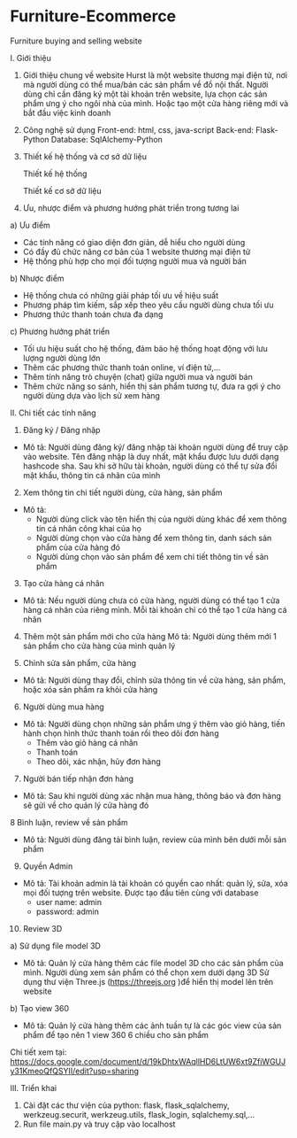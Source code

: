 # Furniture-Ecommerce
 Furniture buying and selling website
 
I. Giới thiệu
1. Giới thiệu chung về website
	Hurst là một website thương mại điện tử, nơi mà người dùng có thể mua/bán các sản phẩm về đồ nội thất. Người dùng chỉ cần đăng ký một tài khoản trên website, lựa chọn các sản phẩm ưng ý cho ngôi nhà của mình. Hoặc tạo một cửa hàng riêng mới và bắt đầu việc kinh doanh 

2. Công nghệ sử dụng
	Front-end: html, css, java-script
	Back-end: Flask-Python
	Database: SqlAlchemy-Python

3. Thiết kế hệ thống và cơ sở dữ liệu

	Thiết kế hệ thống
	
	Thiết kế cơ sở dữ liệu

4. Ưu, nhược điểm và phương hướng phát triển trong tương lai

a) Ưu điểm
- Các tính năng có giao diện đơn giản, dễ hiểu cho người dùng
- Có đầy đủ chức năng cơ bản của 1 website thương mại điện tử 
- Hệ thống phù hợp cho mọi đối tượng người mua và người bán 

b) Nhược điểm
- Hệ thống chưa có những giải pháp tối ưu về hiệu suất
- Phương pháp tìm kiếm, sắp xếp theo yêu cầu người dùng chưa tối ưu
- Phương thức thanh toán chưa đa dạng 

c) Phương hướng phát triển
- Tối ưu hiệu suất cho hệ thống, đảm bảo hệ thống hoạt động với lưu lượng người dùng lớn 
- Thêm các phương thức thanh toán online, ví điện tử,...
- Thêm tính năng trò chuyện (chat) giữa người mua và người bán
- Thêm chức năng so sánh, hiển thị sản phẩm tương tự, đưa ra gợi ý cho người dùng dựa vào lịch sử xem hàng 

II. Chi tiết các tính năng 
1. Đăng ký / Đăng nhập
- Mô tả: Người dùng đăng ký/ đăng nhập tài khoản người dùng để truy cập vào website. Tên đăng nhập là duy nhất, mật khẩu được lưu dưới dạng hashcode sha. Sau khi sở hữu tài khoản, người dùng có thể tự sửa đổi mật khẩu, thông tin cá nhân của mình

2. Xem thông tin chi tiết người dùng, cửa hàng, sản phẩm
- Mô tả:
	+ Người dùng click vào tên hiển thị của người dùng khác để xem thông tin cá nhân công khai của họ
	+ Người dùng chọn vào cửa hàng để xem thông tin, danh sách sản phẩm của cửa hàng đó
	+ Người dùng chọn vào sản phẩm để xem chi tiết thông tin về sản phẩm

3. Tạo cửa hàng cá nhân
- Mô tả: Nếu người dùng chưa có cửa hàng, người dùng có thể tạo 1 cửa hàng cá nhân của riêng mình. Mỗi tài khoản chỉ có thể tạo 1 cửa hàng cá nhân

4. Thêm một sản phẩm mới cho cửa hàng
Mô tả: Người dùng thêm mới 1 sản phẩm cho cửa hàng của mình quản lý 

5. Chỉnh sửa sản phẩm, cửa hàng
- Mô tả: Người dùng thay đổi, chỉnh sửa thông tin về cửa hàng, sản phẩm, hoặc xóa sản phẩm ra khỏi cửa hàng

6. Người dùng mua hàng
- Mô tả: Người dùng chọn những sản phẩm ưng ý thêm vào giỏ hàng, tiến hành chọn hình thức thanh toán rồi theo dõi đơn hàng
	+ Thêm vào giỏ hàng cá nhân
	+ Thanh toán
	+ Theo dõi, xác nhận, hủy đơn hàng

7. Người bán tiếp nhận đơn hàng
- Mô tả: Sau khi người dùng xác nhận mua hàng, thông báo và đơn hàng sẽ gửi về cho quản lý cửa hàng đó

8 Bình luận, review về sản phẩm
- Mô tả: Người dùng đăng tải bình luận, review của mình bên dưới mỗi sản phẩm 

9. Quyền Admin
- Mô tả: Tài khoản admin là tài khoản có quyền cao nhất: quản lý, sửa, xóa mọi đối tượng trên website. Được tạo đầu tiên cùng với database
	+ user name: admin
	+ password: admin 

10. Review 3D

a) Sử dụng file model 3D 
- Mô tả: Quản lý cửa hàng thêm các file model 3D cho các sản phẩm của mình. Người dùng xem sản phẩm có thể chọn xem dưới dạng 3D
Sử dụng thư viện Three.js (https://threejs.org )để hiển thị model lên trên website 

b) Tạo view 360 
- Mô tả: Quản lý cửa hàng thêm các ảnh tuần tự là các góc view của sản phẩm để tạo nên 1 view 360 6 chiều cho sản phẩm 

Chi tiết xem tại: https://docs.google.com/document/d/19kDhtxWAqllHD6LtUW6xt9ZfiWGUJy31KmeoQfQSYII/edit?usp=sharing

III. Triển khai
1. Cài đặt các thư viện của python: flask, flask_sqlalchemy, werkzeug.securit, werkzeug.utils, flask_login, sqlalchemy.sql,...
2. Run file main.py và truy cập vào localhost

